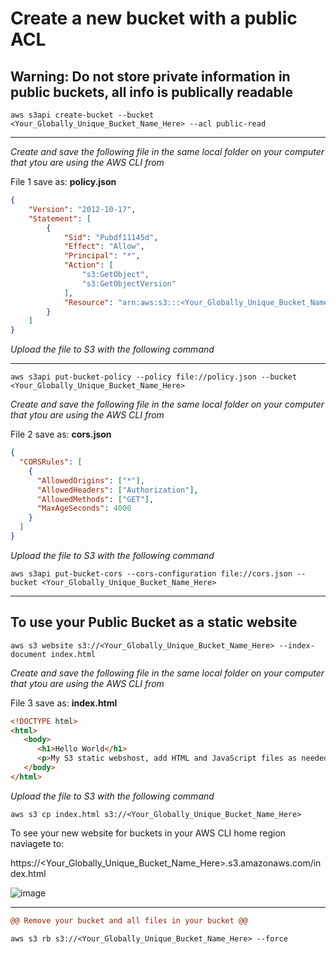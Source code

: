 # Create a new bucket with a public ACL
## Warning: Do not store private information in public buckets, all info is publically readable

```
aws s3api create-bucket --bucket <Your_Globally_Unique_Bucket_Name_Here> --acl public-read
```
---

_Create and save the following file in the same local folder on your computer that ytou are using the AWS CLI from_

File 1 save as: **policy.json**

```json
{
    "Version": "2012-10-17",
    "Statement": [
        {
            "Sid": "Pubdf11145d",
            "Effect": "Allow",
            "Principal": "*",
            "Action": [
                "s3:GetObject",
                "s3:GetObjectVersion"
            ],
            "Resource": "arn:aws:s3:::<Your_Globally_Unique_Bucket_Name_Here>/*"
        }
    ]
}
```

_Upload the file to S3 with the following command_

---

```
aws s3api put-bucket-policy --policy file://policy.json --bucket <Your_Globally_Unique_Bucket_Name_Here>
```

_Create and save the following file in the same local folder on your computer that ytou are using the AWS CLI from_

File 2 save as: **cors.json**

```json
{
  "CORSRules": [
    {
      "AllowedOrigins": ["*"],
      "AllowedHeaders": ["Authorization"],
      "AllowedMethods": ["GET"],
      "MaxAgeSeconds": 4000
    }
  ]
}
```

_Upload the file to S3 with the following command_

```
aws s3api put-bucket-cors --cors-configuration file://cors.json --bucket <Your_Globally_Unique_Bucket_Name_Here> 
```
---

## To use your Public Bucket as a static website


```
aws s3 website s3://<Your_Globally_Unique_Bucket_Name_Here> --index-document index.html
```

_Create and save the following file in the same local folder on your computer that ytou are using the AWS CLI from_

File 3 save as: **index.html**

```html
<!DOCTYPE html>
<html>
   <body>
      <h1>Hello World</h1>
      <p>My S3 static webshost, add HTML and JavaScript files as needed</p>
   </body>
</html>
```

_Upload the file to S3 with the following command_

```
aws s3 cp index.html s3://<Your_Globally_Unique_Bucket_Name_Here>
```


To see your new website for buckets in your AWS CLI home region naviagete to:

https://<Your_Globally_Unique_Bucket_Name_Here>.s3.amazonaws.com/index.html


![image](https://user-images.githubusercontent.com/16296900/158076079-9774e97b-e167-4af1-9794-676d65fe2e3a.png)

---


```diff
@@ Remove your bucket and all files in your bucket @@
```

```
aws s3 rb s3://<Your_Globally_Unique_Bucket_Name_Here> --force
```


